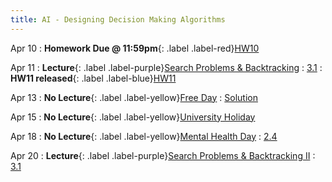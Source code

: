 ```yaml
---
title: AI - Designing Decision Making Algorithms
---
```


Apr 10
: **Homework Due @ 11:59pm**{: .label .label-red}[HW10](#)

Apr 11
: **Lecture**{: .label .label-purple}[Search Problems & Backtracking](#)
  : [3.1](#)
: **HW11 released**{: .label .label-blue}[HW11](#)

Apr 13
: **No Lecture**{: .label .label-yellow}[Free Day](#)
  : [Solution](#)

Apr 15
: **No Lecture**{: .label .label-yellow}[University Holiday](#)

Apr 18
: **No Lecture**{: .label .label-yellow}[Mental Health Day](#)
  : [2.4](#)

Apr 20
: **Lecture**{: .label .label-purple}[Search Problems & Backtracking II](#)
  : [3.1](#)